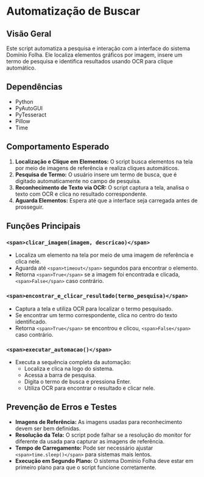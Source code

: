 # Automatização de Buscar

## Visão Geral

Este script automatiza a pesquisa e interação com a interface do sistema Domínio Folha. Ele localiza elementos gráficos por imagem, insere um termo de pesquisa e identifica resultados usando OCR para clique automático.

## Dependências

* Python
* PyAutoGUI
* PyTesseract
* Pillow
* Time

## Comportamento Esperado

1. **Localização e Clique em Elementos:** O script busca elementos na tela por meio de imagens de referência e realiza cliques automáticos.
2. **Pesquisa de Termo:** O usuário insere um termo de busca, que é digitado automaticamente no campo de pesquisa.
3. **Reconhecimento de Texto via OCR:** O script captura a tela, analisa o texto com OCR e clica no resultado correspondente.
4. **Aguarda Elementos:** Espera até que a interface seja carregada antes de prosseguir.

## Funções Principais

### `<span>clicar_imagem(imagem, descricao)</span>`

* Localiza um elemento na tela por meio de uma imagem de referência e clica nele.
* Aguarda até `<span>timeout</span>` segundos para encontrar o elemento.
* Retorna `<span>True</span>` se a imagem foi encontrada e clicada, `<span>False</span>` caso contrário.

### `<span>encontrar_e_clicar_resultado(termo_pesquisa)</span>`

* Captura a tela e utiliza OCR para localizar o termo pesquisado.
* Se encontrar um termo correspondente, clica no centro do texto identificado.
* Retorna `<span>True</span>` se encontrou e clicou, `<span>False</span>` caso contrário.

### `<span>executar_automacao()</span>`

* Executa a sequência completa da automação:
  * Localiza e clica na logo do sistema.
  * Acessa a barra de pesquisa.
  * Digita o termo de busca e pressiona Enter.
  * Utiliza OCR para encontrar o resultado e clicar nele.

## Prevenção de Erros e Testes

* **Imagens de Referência:** As imagens usadas para reconhecimento devem ser bem definidas.
* **Resolução da Tela:** O script pode falhar se a resolução do monitor for diferente da usada para capturar as imagens de referência.
* **Tempo de Carregamento:** Pode ser necessário ajustar `<span>time.sleep()</span>` para sistemas mais lentos.
* **Execução em Segundo Plano:** O sistema Domínio Folha deve estar em primeiro plano para que o script funcione corretamente.
